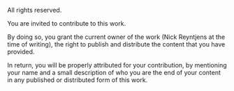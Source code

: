 All rights reserved.

You are invited to contribute to this work. 

By doing so, you grant the current owner of the work (Nick Reyntjens at the time of writing),
the right to publish and distribute the content that you have provided. 

In return, you will be properly attributed for your contribution, by mentioning your name
and a small description of who you are the end of your content in any published 
or distributed form of this work.

